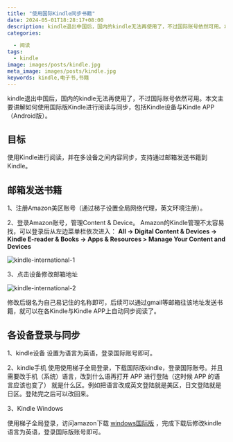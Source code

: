 ```yaml
---
title: "使用国际Kindle同步书籍"
date: 2024-05-01T18:28:17+08:00
description: kindle退出中国后，国内的kindle无法再使用了，不过国际账号依然可用。本文主要讲解如何使用国际版Kindle进行阅读与同步，包括Kindle设备与Kindle APP（Android版）。
categories: 

  - 阅读
tags: 
  - kindle
image: images/posts/kindle.jpg
meta_image: images/posts/kindle.jpg
keywords: kindle,电子书,书籍
---
```

kindle退出中国后，国内的kindle无法再使用了，不过国际账号依然可用。本文主要讲解如何使用国际版Kindle进行阅读与同步，包括Kindle设备与Kindle APP（Android版）。

## 目标

使用Kindle进行阅读，并在多设备之间内容同步，支持通过邮箱发送书籍到Kindle。

## 邮箱发送书籍

1、注册Amazon美区账号（通过梯子设置全局网络代理，英文环境注册）。

2、登录Amazon账号，管理Content & Device。
Amazon的Kindle管理不太容易找，可以登录后从左边菜单栏依次进入：
**All -> Digital Content & Devices -> Kindle E-reader & Books -> Apps & Resources > Manage Your Content and Devices**

![kindle-international-1](/images/posts/kindle-international-1.png)

3、点击设备修改邮箱地址

![kindle-international-2](/images/posts/kindle-international-2.png)

修改后缀名为自己易记住的名称即可，后续可以通过gmail等邮箱往该地址发送书籍，就可以在各Kindle与Kindle APP上自动同步阅读了。

## 各设备登录与同步

1、kindle设备
设置为语言为英语，登录国际账号即可。

2、kindle手机
使用使用梯子全局登录，下载国际版kindle，登录国际账号。并且需要改手机（系统）语言，改到什么语再打开 APP 进行登陆（这时候 APP 的语言应该也变了） 就是什么区。例如把语言改成英文登陆就是美区，日文登陆就是日区。登陆完之后可以改回来。

3、Kindle Windows

使用梯子全局登录，访问amazon下载 [windows国际版](https://www.amazon.com/gp/help/customer/display.html?nodeId=GZSM7D8A85WKPYYD) ，完成下载后修改kindle语言为英语，登录国际版账号即可。
